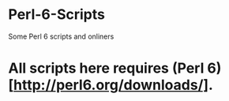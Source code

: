 # Perl-6-Scripts
Some Perl 6 scripts and onliners
# All scripts here requires (Perl 6)[http://perl6.org/downloads/].
